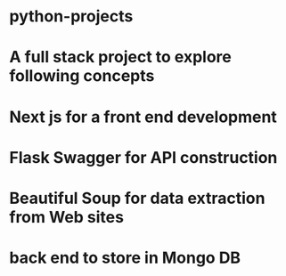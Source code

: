 # python-projects

# A full stack project to explore following concepts 

# Next js for a front end development 

# Flask Swagger for API construction 
# Beautiful Soup for data extraction from Web sites 

# back end to store in Mongo DB 
